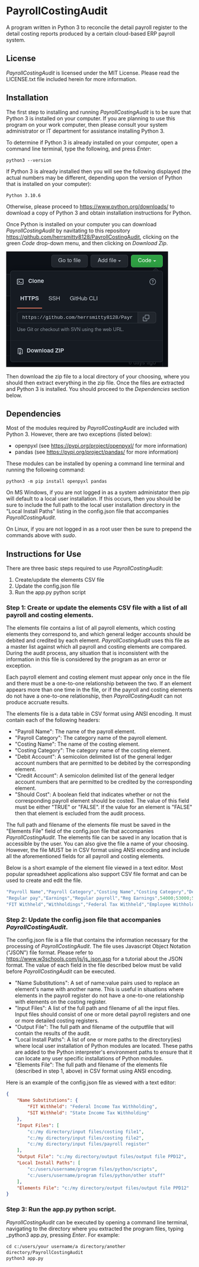 # PayrollCostingAudit

A program written in Python 3 to reconcile the detail payroll register to the detail costing reports produced by a certain cloud-based ERP payroll system. 

## License

_PayrollCostingAudit_ is licensed under the MIT License. Please read the LICENSE.txt file included herein for more information.

## Installation

The first step to installing and running _PayrollCostingAudit_ is to be sure that Python 3 is installed on your computer. If you are planning to use this program on your work computer, then please consult your system administrator or IT department for assistance installing Python 3.

To determine if Python 3 is already installed on your computer, open a command line terminal, type the following, and press _Enter_:

```
python3 --version
```
If Python 3 is already installed then you will see the following displayed (the actual numbers may be different, depending upon the version of Python that is installed on your computer):
```
Python 3.10.6
```
Otherwise, please proceed to https://www.python.org/downloads/ to download a copy of Python 3 and obtain installation instructions for Python.

Once Python is installed on your computer you can download _PayrollCostingAudit_ by navitating to this repository https://github.com/herrsmitty8128/PayrollCostingAudit, clicking on the green _Code_ drop-down menu, and then clicking on _Download Zip_. 

![How to download PayrollCostingAudit](https://github.com/herrsmitty8128/PayrollCostingAudit/blob/main/img/download_menu.png)

Then download the zip file to a local directory of your choosing, where you should then extract everything in the zip file. Once the files are extracted and Python 3 is installed. You should proceed to the _Dependencies_ section below.

## Dependencies

Most of the modules required by _PayrollCostingAudit_ are included with Python 3. However, there are two exceptions (listed below):

- openpyxl (see https://pypi.org/project/openpyxl/ for more information)
- pandas (see https://pypi.org/project/pandas/ for more information)

These modules can be installed by opening a command line terminal and running the following command:

```
python3 -m pip install openpyxl pandas
```

On MS Windows, if you are not logged in as a system administator then pip will default to a local user installation. If this occurs, then you should be sure to include the full path to the local user installation directory in the "Local Install Paths" listing in the config.json file that accompanies _PayrollCostingAudit_.

On Linux, if you are not logged in as a root user then be sure to prepend the commands above with _sudo_.

## Instructions for Use

There are three basic steps required to use _PayrollCostingAudit_:

1. Create/update the elements CSV file
2. Update the config.json file
3. Run the app.py python script

### Step 1: Create or update the elements CSV file with a list of all payroll and costing elements.

The elements file contains a list of all payroll elements, which costing elements they correspond to, and which general ledger accounts should be debited and credited by each element. _PayrollCostingAudit_ uses this file as a master list against which all payroll and costing elements are compared. During the audit process, any situation that is inconsistent with the information in this file is considered by the program as an error or exception.

Each payroll element and costing element must appear only once in the file and there must be a one-to-one relationship between the two. If an element appears more than one time in the file, or if the payroll and costing elements do not have a one-to-one relationship, then _PayrollCostingAudit_ can not produce accruate results.

The elements file is a data table in CSV format using ANSI encoding. It must contain each of the following headers:

- "Payroll Name": The name of the payroll element.
- "Payroll Category": The category name of the payroll element.
- "Costing Name": The name of the costing element.
- "Costing Category": The category name of the costing element.
- "Debit Account": A semicolon delimited list of the general ledger account numbers that are permitted to be debited by the corresponding element.
- "Credit Account": A semicolon delimited list of the general ledger account numbers that are permitted to be credited by the corresponding element.
- "Should Cost": A boolean field that indicates whether or not the corresponding payroll element should be costed. The value of this field must be either "TRUE" or "FALSE". If the value for an element is "FALSE" then that element is excluded from the audit process.

The full path and filename of the elements file must be saved in the "Elements File" field of the config.json file that accompanies _PayrollCostingAudit_. The elements file can be saved in any location that is accessible by the user. You can also give the file a name of your choosing. However, the file MUST be in CSV format using ANSI encoding and include all the aforementioned fields for all payroll and costing elements.

Below is a short example of the element file viewed in a text editor. Most popular spreadsheet applications also support CSV file format and can be used to create and edit the file.

```CS
"Payroll Name","Payroll Category","Costing Name","Costing Category","Debit Account","Credit Account","Should Cost"
"Regular pay","Earnings","Regular payroll","Reg Earnings",54000;53000;51000,21000,TRUE
"FIT Withheld","Withholdings","Federal Tax Withheld","Employee Withholdings",22000;23000,21000,TRUE
```

### Step 2: Update the config.json file that accompanies _PayrollCostingAudit_.

The config.json file is a file that contains the information necessary for the processing of _PayrollCostingAudit_. The file uses Javascript Object Notation ("JSON") file format. Please refer to https://www.w3schools.com/js/js_json.asp for a tutorial about the JSON format. The value of each field in the file described below must be valid before _PayrollCostingAudit_ can be executed.

- "Name Substitutions": A set of name:value pairs used to replace an element's name with another name. This is useful in situations where elements in the payroll register do not have a one-to-one relationship with elements on the costing register.
- "Input Files": A list of the full path and filename of all the input files. Input files should consist of one or more detail payroll registers and one or more detailed costing registers.
- "Output File": The full path and filename of the outputfile that will contain the results of the audit.
- "Local Install Paths": A list of one or more paths to the directory(ies) where local user installation of Python modules are located. These paths are added to the Python interpreter's environment paths to ensure that it can locate any user specific installations of Python modules.
- "Elements File": The full path and filename of the elements file (described in step 1, above) in CSV format using ANSI encoding.

Here is an example of the config.json file as viewed with a text editor:

```json
{
    "Name Substitutions": {
        "FIT Withheld": "Federal Income Tax Withholding",
        "SIT Withheld": "State Income Tax Withholding"
    },
    "Input Files": [
        "c:/my directory/input files/costing file1",
        "c:/my directory/input files/costing file2",
        "c:/my directory/input files/payroll register"
    ],
    "Output File": "c:/my directory/output files/output file PPD12",
    "Local Install Paths": [
        "c:/users/username/program files/python/scripts",
        "c:/users/username/program files/python/other stuff"
    ],
    "Elements File": "c:/my directory/output files/output file PPD12"
}
```

### Step 3: Run the app.py python script.

_PayrollCostingAudit_ can be executed by opening a command line terminal, navigating to the directory where you extracted the program files, typing _python3 app.py, pressing _Enter_. For example:

```
cd c:/users/your username/a directory/another directory/PayrollCostingAudit
python3 app.py
```